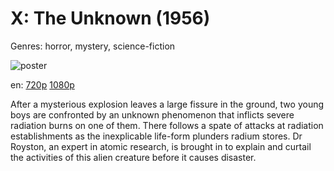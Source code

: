 # X: The Unknown (1956)

Genres: horror, mystery, science-fiction

![poster](http://image.tmdb.org/t/p/w500/yr2qWWNwsTTKwAgfTFgdDHBfprB.jpg)

en:
  [720p](magnet:?xt=urn:btih:dacfa82bc04e53a2ef22fd75e49794412a157dad&dn=X+The+Unknown+%281956%29+720p+BrRip+x264+-+YIFY&tr=udp%3A%2F%2Ftracker.openbittorrent.com%3A80%2Fannounce&tr=udp%3A%2F%2Fglotorrents.pw%3A6969%2Fannounce&tr=udp%3A%2F%2Ftracker.openbittorrent.com%3A80%2Fannounce&tr=udp%3A%2F%2Ftracker.opentrackr.org%3A1337%2Fannounce&tr=udp%3A%2F%2Fzer0day.to%3A1337%2Fannounce&tr=udp%3A%2F%2Ftracker.coppersurfer.tk%3A6969%2Fannounce)
  [1080p](magnet:?xt=urn:btih:6d3683fd8d1a4692a194d7b8fa95854ffabf411f&dn=X+The+Unknown+%281956%29+1080p+BrRip+x264+-+YIFY&tr=udp%3A%2F%2Ftracker.openbittorrent.com%3A80%2Fannounce&tr=udp%3A%2F%2Fglotorrents.pw%3A6969%2Fannounce&tr=udp%3A%2F%2Ftracker.openbittorrent.com%3A80%2Fannounce&tr=udp%3A%2F%2Ftracker.opentrackr.org%3A1337%2Fannounce&tr=udp%3A%2F%2Fzer0day.to%3A1337%2Fannounce&tr=udp%3A%2F%2Ftracker.coppersurfer.tk%3A6969%2Fannounce)
  


After a mysterious explosion leaves a large fissure in the ground, two young boys are confronted by an unknown phenomenon that inflicts severe radiation burns on one of them. There follows a spate of attacks at radiation establishments as the inexplicable life-form plunders radium stores. Dr Royston, an expert in atomic research, is brought in to explain and curtail the activities of this alien creature before it causes disaster.